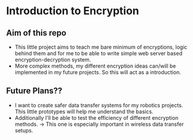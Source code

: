 # Introduction to Encryption

## Aim of this repo
- This little project aims to teach me bare minimum of encryptions, logic behind them and for me to be able to write simple web server based encryption-decryption system.
- More complex methods, my different encryption ideas can/will be implemented in my future projects. So this will act as a introduction.

## Future Plans??
- I want to create safer data transfer systems for my robotics projects. This little prototypes will help me understand the basics.
- Additionally I'll be able to test the efficiency of different encryption methods. -> This one is especially important in wireless data transfer setups.